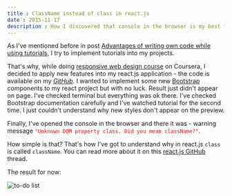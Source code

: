 ```yaml
---
title : ClassName instead of class in react.js
date : 2015-11-17
description : How I discovered that console in the browser is my best friend and why "class" doesn't work in react.js
---
```


As I've mentioned before in post [Advantages of writing own code while using tutorials](http://lori2lori.rocks/2015-09-30-advantage-of-writing-own-code.html), I try to implement tutorials into my projects.

That's why, while doing [responsive web design course](https://www.coursera.org/learn/responsive-web-design/home/welcome) on Coursera, I decided to apply new features into my react.js application - the code is available on my [<i class="fa fa-github"> GitHub</i>](https://github.com/Lori2Lori/TODO-list-React-with-Fire-Base).
I wanted to implement some new [Bootstrap]() components to my react project but with no luck. Result just didn't appear on page. I've checked terminal but everything was ok there. I've checked Bootstrap documentation carefully and I've watched tutorial for the second time. I just couldn't understand why new styles don't appear on the preview.

Finally, I've opened the console in the browser and there it was - warning message <font color="red">`"Unknown DOM property class. Did you mean className?"`</font>.

How simple is that? That's how I've got to understand why in react.js `class` is called `className`. You can read more about it on this [react.js GitHub](https://github.com/facebook/react/pull/328) thread.

The result for now:

<img class="img-responsive" src="/images/todo-app.png" alt="to-do list" >
